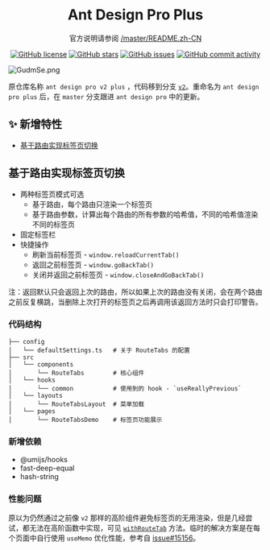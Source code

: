 <h1 align="center">Ant Design Pro Plus</h1>

<div align="center">

官方说明请参阅 [/master/README.zh-CN](https://github.com/ant-design/ant-design-pro/blob/master/README.zh-CN.md)

[![GitHub license](https://img.shields.io/github/license/zpr1g/ant-design-pro-plus.svg)](https://github.com/zpr1g/ant-design-pro-plus/blob/master/LICENSE) [![GitHub stars](https://img.shields.io/github/stars/zpr1g/ant-design-pro-plus.svg)](https://github.com/zpr1g/ant-design-pro-plus/stargazers) [![GitHub issues](https://img.shields.io/github/issues/zpr1g/ant-design-pro-plus.svg)](https://github.com/zpr1g/ant-design-pro-plus/issues) [![GitHub commit activity](https://img.shields.io/github/commit-activity/m/zpr1g/ant-design-pro-plus.svg)](https://github.com/zpr1g/ant-design-pro-plus/commits/master)

</div>

![GudmSe.png](https://s1.ax1x.com/2020/03/30/GudmSe.png)

原仓库名称 `ant design pro v2 plus` ，代码移到分支 [`v2`](https://github.com/zpr1g/ant-design-pro-plus/tree/v2)。重命名为 `ant design pro plus` 后，在 `master` 分支跟进 `ant design pro` 中的更新。

## ✨ 新增特性

- [基于路由实现标签页切换](#基于路由实现标签页切换)

## 基于路由实现标签页切换

* 两种标签页模式可选
  * 基于路由，每个路由只渲染一个标签页
  * 基于路由参数，计算出每个路由的所有参数的哈希值，不同的哈希值渲染不同的标签页
* 固定标签栏
* 快捷操作
  * 刷新当前标签页 - `window.reloadCurrentTab()`
  * 返回之前标签页 - `window.goBackTab()`
  * 关闭并返回之前标签页 - `window.closeAndGoBackTab()`

注：返回默认只会返回上次的路由，所以如果上次的路由没有关闭，会在两个路由之前反复横跳，当删除上次打开的标签页之后再调用该返回方法时只会打印警告。

### 代码结构

```
├── config
│   └── defaultSettings.ts   # 关于 RouteTabs 的配置
├── src
│   └── components
│       └── RouteTabs        # 核心组件
│   └── hooks
│       └── common           # 使用到的 hook - `useReallyPrevious`
│   └── layouts
│       └── RouteTabsLayout  # 菜单加载
│   └── pages
│       └── RouteTabsDemo    # 标签页功能展示
```

### 新增依赖

* @umijs/hooks
* fast-deep-equal
* hash-string

### 性能问题

原以为仍然通过之前像 `v2` 那样的高阶组件避免标签页的无用渲染，但是几经尝试，都无法在高阶函数中实现，可见 [`withRouteTab`](/src/components/RouteTabs/utils.tsx#L181) 方法。临时的解决方案是在每个页面中自行使用 `useMemo` 优化性能，参考自 [issue#15156](https://github.com/facebook/react/issues/15156#issuecomment-474590693)。
